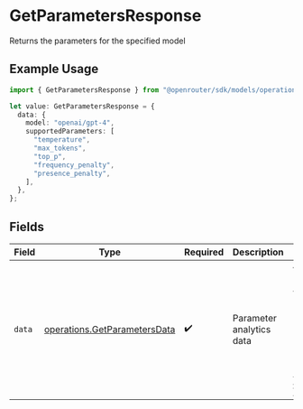 # GetParametersResponse

Returns the parameters for the specified model

## Example Usage

```typescript
import { GetParametersResponse } from "@openrouter/sdk/models/operations";

let value: GetParametersResponse = {
  data: {
    model: "openai/gpt-4",
    supportedParameters: [
      "temperature",
      "max_tokens",
      "top_p",
      "frequency_penalty",
      "presence_penalty",
    ],
  },
};
```

## Fields

| Field                                                                                                                                  | Type                                                                                                                                   | Required                                                                                                                               | Description                                                                                                                            | Example                                                                                                                                |
| -------------------------------------------------------------------------------------------------------------------------------------- | -------------------------------------------------------------------------------------------------------------------------------------- | -------------------------------------------------------------------------------------------------------------------------------------- | -------------------------------------------------------------------------------------------------------------------------------------- | -------------------------------------------------------------------------------------------------------------------------------------- |
| `data`                                                                                                                                 | [operations.GetParametersData](../../models/operations/getparametersdata.md)                                                           | :heavy_check_mark:                                                                                                                     | Parameter analytics data                                                                                                               | {<br/>"model": "openai/gpt-4",<br/>"supported_parameters": [<br/>"temperature",<br/>"max_tokens",<br/>"top_p",<br/>"frequency_penalty",<br/>"presence_penalty"<br/>]<br/>} |